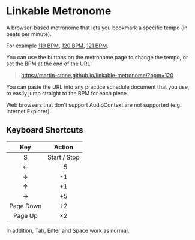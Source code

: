 # Linkable Metronome

A browser-based metronome that lets you bookmark a specific tempo (in beats per minute).

For example
[119 BPM](https://martin-stone.github.io/linkable-metronome/?bpm=119),
[120 BPM](https://martin-stone.github.io/linkable-metronome/?bpm=120),
[121 BPM](https://martin-stone.github.io/linkable-metronome/?bpm=121).

You can use the buttons on the metronome page to change the tempo, or set the BPM at the end of the URL:

> https://martin-stone.github.io/linkable-metronome/?bpm=120

You can paste the URL into any practice schedule document that you use, to easily jump straight to the BPM for each piece.

Web browsers that don't support AudioContext are not supported (e.g. Internet Explorer).

## Keyboard Shortcuts

|    Key    |    Action    |
| :-------: | :----------: |
|     S     | Start / Stop |
|  &larr;   |      -5      |
|  &darr;   |      -1      |
|  &uarr;   |      +1      |
|  &rarr;   |      +5      |
| Page Down |  &divide;2   |
|  Page Up  |   &times;2   |

In addition, Tab, Enter and Space work as normal.
